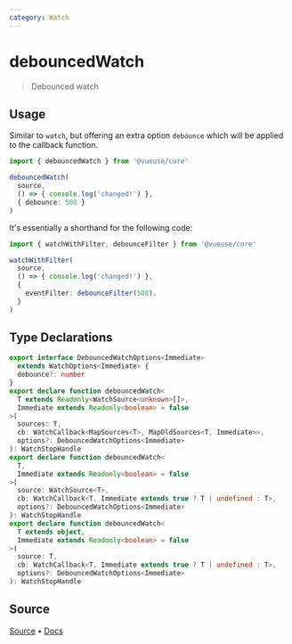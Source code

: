 ```yaml
---
category: Watch
---
```


<!--DEMO_STARTS--><!--DEMO_ENDS-->

<!--HEAD_STARTS--><!--HEAD_ENDS-->

# debouncedWatch

> Debounced watch

## Usage

Similar to `watch`, but offering an extra option `debounce` which will be applied to the callback function.

```ts
import { debouncedWatch } from '@vueuse/core'

debouncedWatch(
  source,
  () => { console.log('changed!') },
  { debounce: 500 }
)
```

It's essentially a shorthand for the following code:

```ts
import { watchWithFilter, debounceFilter } from '@vueuse/core'

watchWithFilter(
  source,
  () => { console.log('changed!') },
  {
    eventFilter: debounceFilter(500),
  }
)
```


<!--FOOTER_STARTS-->
## Type Declarations

```typescript
export interface DebouncedWatchOptions<Immediate>
  extends WatchOptions<Immediate> {
  debounce?: number
}
export declare function debouncedWatch<
  T extends Readonly<WatchSource<unknown>[]>,
  Immediate extends Readonly<boolean> = false
>(
  sources: T,
  cb: WatchCallback<MapSources<T>, MapOldSources<T, Immediate>>,
  options?: DebouncedWatchOptions<Immediate>
): WatchStopHandle
export declare function debouncedWatch<
  T,
  Immediate extends Readonly<boolean> = false
>(
  source: WatchSource<T>,
  cb: WatchCallback<T, Immediate extends true ? T | undefined : T>,
  options?: DebouncedWatchOptions<Immediate>
): WatchStopHandle
export declare function debouncedWatch<
  T extends object,
  Immediate extends Readonly<boolean> = false
>(
  source: T,
  cb: WatchCallback<T, Immediate extends true ? T | undefined : T>,
  options?: DebouncedWatchOptions<Immediate>
): WatchStopHandle
```

## Source

[Source](https://github.com/antfu/vueuse/blob/master/packages/shared/debouncedWatch/index.ts) • [Docs](https://github.com/antfu/vueuse/blob/master/packages/shared/debouncedWatch/index.md)


<!--FOOTER_ENDS-->